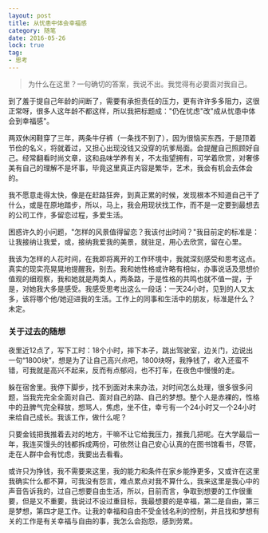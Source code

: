 ```yaml
---
layout: post
title: 从忧患中体会幸福感
category: 随笔
date: 2016-05-26
lock: true
tag: 
- 思考
---
```

> 为什么在这里？一句确切的答案，我说不出。我觉得有必要面对我自己。

 到了羞于提自己年龄的间断了，需要有承担责任的压力，更有许许多多阻力，这很正常呀，很多人这年龄不都这样，所以我把标题成："仍在忧虑"改"成从忧患中体会到幸福感"。

两双休闲鞋穿了三年，两条牛仔裤（一条找不到了），因为很恼买东西，于是顶着节俭的名义，将就着过，又担心出现没钱又没穿的坑爹局面。会提醒自己照顾好自己。经常翻看时尚文章，这和品味学养有关，不太指望拥有，可学着欣赏，对奢侈美有自己的理解不是坏事，毕竟这里真正内容是繁华，艺术，我会有机会去体会的。

  我不愿意走得太快，像是在赶路狂奔，到真正累的时候，发现根本不知道自己干了什么，或是在原地踏步，所以，马上，我会用现状找工作，而不是一定要到最想去的公司工作，多留恋过程，多爱生活。

  困惑许久的小问题，"怎样的风景值得留恋？我该付出时间？"我目前定的标准是：让我接纳让我爱，或，接纳我爱我的美景，就驻足，用心去欣赏，留在心里。

  我该为怎样的人花时间，在我即将离开的工作环境中，我就深刻感受和思考这点。真实的现实亮晃晃地提醒我，别去。我和她性格或许略有相似，办事说话及思想价值观的细观察，我和她就是两类人，两条路，于是性格的共鸣也就不值一提，于是，对她我大多是感受。我感受思考出这么一段话：一天24小时，见到的人又太多，该将哪个他/她迎进我的生活。工作上的同事和生活中的朋友，标准是什么？未定。

### 关于过去的随想

  夜里近12点了，写下工时：18个小时，摔下本子，跳出驾驶室，边关门，边说出一句“1800块”，想是为了让自己高兴点吧，1800块呀，我挣钱了，收入还蛮不错，可我就是高兴不起来，反而有点郁闷，也不打车，在夜色中慢慢的走。

  躲在宿舍里。我停下脚步，找不到面对未来办法，对时间怎么处理，很多很多问题，当我完完全全面对自己、面对自己的路、自己的梦想。整个人是赤裸的，性格中的丑脾气完全释放，想骂人，焦虑，坐不住，幸亏有一个24小时又一个24小时来给自己成长。我该工作，做什么呢？

  只要金钱把我推着去对的地方，干嘛不让它给我压力，推我几把呢。在大学最后一年，我连买馒头的钱都拆成两份，可依然让自己安心认真的在图书馆看书，尽管，走在人群中会有忧虑，我要出去看看。

  或许只为挣钱，我不需要来这里，我的能力和条件在家乡能挣更多，又或许在这里我确实什么都不算，可我没有怨言，难点累点对我不算什么，我来这里是我心中的声音告诉我的，过自己想要自由生活，所以，目前而言，争取到想要的工作很重要，但是又不重要，我说过不设过重目标，我最想要的是幸福，第二是自由，第三是梦想，第四才是工作。让我的幸福和自由不受金钱名利的控制，并且找和梦想有关的工作是有关幸福与自由的事，我怎么会抱怨，感到劳累。

